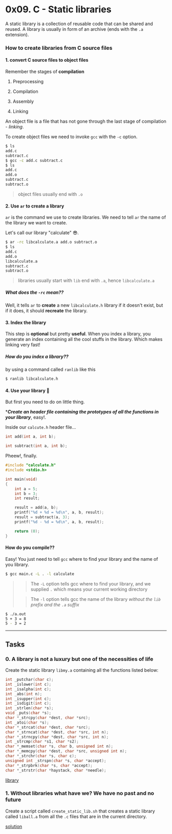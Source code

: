# 0x09. C - Static libraries

A static library is a collection of reusable code that can be shared and reused. A library is usually in form of an archive (ends with the `.a` extension).

### How to create libraries from C source files

#### 1. convert C source files to object files

Remember the stages of **compilation**

1. Preprocessing

2. Compilation

3. Assembly

4. Linking



An object file is a file that has not gone through the last stage of compilation - _linking_.

To create object files we need to invoke `gcc` with the `-c` option.

```bash
$ ls
add.c
subtract.c
$ gcc -c add.c subtract.c
$ ls
add.c
add.o
subtract.c
subtract.o
```

> object files usually end with `.o`

#### 2. Use `ar` to create a library

`ar` is the command we use to create libraries. We need to tell `ar` the name of the library we want to create.

Let's call our library "calculate" 😎.

```bash
$ ar -rc libcalculate.a add.o subtract.o
$ ls
add.c
add.o
libcalculate.a
subtract.c
subtract.o
```

> libraries usually start with `lib` end with `.a`, hence `libcalculate.a`

##### What does the `-rc` mean??

Well, it tells `ar` to **create** a new `libcalculate.h` library if it doesn't exist, but if it does, it should **recreate** the library.

#### 3. Index the library

This step is **optional** but pretty **useful**. When you index a library, you generate an index containing all the cool stuffs in the library. Which makes linking very fast!

##### How do you index a library??

by using a command called `ranlib` like this

```bash
$ ranlib libcalculate.h
```

#### 4. Use your library 🕺

But first you need to do on little thing.

****Create an header file containing the prototypes of all the functions in your library***, easy!.

Inside our `calcute.h` header file...

```c
int add(int a, int b);

int subtract(int a, int b);
```

Pheew!, finally.

```c
#include "calculate.h"
#include <stdio.h>

int main(void)
{
    int a = 5;
    int b = 3;
    int result;

    result = add(a, b);
    printf("%d + %d = %d\n", a, b, result);
    result = subtract(a, 3);
    printf("%d - %d = %d\n", a, b, result);

    return (0);
}
```

#### How do you compile??

Easy! You just need to tell `gcc` where to find your library and the name of you library.

```bash
$ gcc main.c -L . -l calculate
```

> > The `-L` option tells gcc where to find your library, and we supplied `.` which means your current working directory
> 
> 
> 
> > The `-l` option tells gcc the name of the library _without the `lib` prefix and the `.a` suffix_



```bash
$ ./a.out
5 + 3 = 8
5 - 3 = 2
```

---

## Tasks

### 0. A library is not a luxury but one of the necessities of life

Create the static library `libmy.a` containing all the functions listed below:

```c
int _putchar(char c);
int _islower(int c);
int _isalpha(int c);
int _abs(int n);
int _isupper(int c);
int _isdigit(int c);
int _strlen(char *s);
void _puts(char *s);
char *_strcpy(char *dest, char *src);
int _atoi(char *s);
char *_strcat(char *dest, char *src);
char *_strncat(char *dest, char *src, int n);
char *_strncpy(char *dest, char *src, int n);
int _strcmp(char *s1, char *s2);
char *_memset(char *s, char b, unsigned int n);
char *_memcpy(char *dest, char *src, unsigned int n);
char *_strchr(char *s, char c);
unsigned int _strspn(char *s, char *accept);
char *_strpbrk(char *s, char *accept);
char *_strstr(char *haystack, char *needle);
```

[library](libmy.a)

### 1. Without libraries what have we? We have no past and no future

Create a script called `create_static_lib.sh` that creates a static library called `liball.a` from all the `.c` files that are in the current directory.

[solution](create_static_lib.sh)


